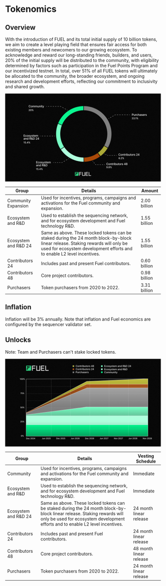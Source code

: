 # Tokenomics

## Overview

With the introduction of FUEL and its total initial supply of 10 billion tokens, we aim to create a level playing field that ensures fair access for both existing members and newcomers to our growing ecosystem. To acknowledge and reward our long-standing friends, builders, and users, 20% of the initial supply will be distributed to the community, with eligibility determined by factors such as participation in the Fuel Points Program and our incentivized testnet. In total, over 51% of all FUEL tokens will ultimately be allocated to the community, the broader ecosystem, and ongoing research and development efforts, reflecting our commitment to inclusivity and shared growth.

![Allocation Pie Chart](../../assets/tokenomics/1-pie.png)

| Group                | Details                                                                                                                                                                                                    | Amount       |
|----------------------|------------------------------------------------------------------------------------------------------------------------------------------------------------------------------------------------------------|--------------|
| Community Expansion  | Used for incentives, programs, campaigns and activations for the Fuel community and expansion.                                                                                                             | 2.00 billion |
| Ecosystem and R&D    | Used to establish the sequencing network, and for ecosystem development and Fuel technology R&D.                                                                                                           | 1.55 billion |
| Ecosystem and R&D 24 | Same as above. These locked tokens can be staked during the 24 month block-by-block linear release. Staking rewards will only be used for ecosystem development efforts and to enable L2 level incentives. | 1.55 billion |
| Contributors 24      | Includes past and present Fuel contributors.                                                                                                                                                               | 0.60 billion |
| Contributors 48      | Core project contributors.                                                                                                                                                                                 | 0.98 billion |
| Purchasers           | Token purchasers from 2020 to 2022.                                                                                                                                                                        | 3.31 billion |

## Inflation

Inflation will be 3% annually. Note that inflation and Fuel economics are configured by the sequencer validator set.

## Unlocks

Note: Team and Purchasers can't stake locked tokens.

![Release Schedule](../../assets/tokenomics/2-release-schedule.png)

| Group                | Details                                                                                                                                                                                                    | Vesting Schedule        |
|----------------------|------------------------------------------------------------------------------------------------------------------------------------------------------------------------------------------------------------|-------------------------|
| Community            | Used for incentives, programs, campaigns and activations for the Fuel community and expansion.                                                                                                             | Immediate               |
| Ecosystem and R&D    | Used to establish the sequencing network, and for ecosystem development and Fuel technology R&D.                                                                                                           | Immediate               |
| Ecosystem and R&D 24 | Same as above. These locked tokens can be staked during the 24 month block-by-block linear release. Staking rewards will only be used for ecosystem development efforts and to enable L2 level incentives. | 24 month linear release |
| Contributors 24      | Includes past and present Fuel contributors.                                                                                                                                                               | 24 month linear release |
| Contributors 48      | Core project contributors.                                                                                                                                                                                 | 48 month linear release |
| Purchasers           | Token purchasers from 2020 to 2022.                                                                                                                                                                        | 24 month linear release |
